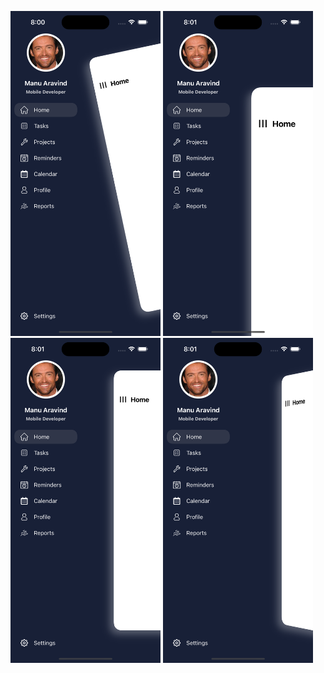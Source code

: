 <img src ="screens/screena.png" width="240" height="520">   <img src ="screens/screenb.png" width="240" height="520">
<img src ="screens/screenc.png" width="240" height="520">   <img src ="screens/screend.png" width="240" height="520">

